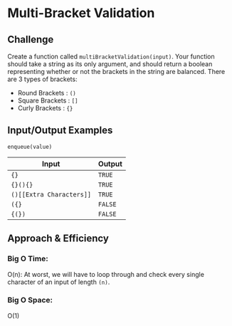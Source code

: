 # Multi-Bracket Validation

## Challenge

Create a function called `multiBracketValidation(input)`. Your function should take a string as its only argument, and should return a boolean representing whether or not the brackets in the string are balanced. There are 3 types of brackets:

- Round Brackets : `()`
- Square Brackets : `[]`
- Curly Brackets : `{}`

## Input/Output Examples

`enqueue(value)`

| Input                    | Output  |
| ------------------------ | ------- |
| `{} `                    | `TRUE`  |
| `{}(){} `                | `TRUE`  |
| `()[[Extra Characters]]` | `TRUE`  |
| `({}`                    | `FALSE` |
| `{(})`                   | `FALSE` |

## Approach & Efficiency

### Big O Time:

O(n): At worst, we will have to loop through and check every single character of an input of length `(n)`.

### Big O Space:

O(1)
